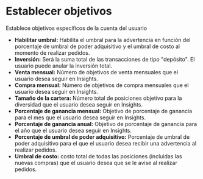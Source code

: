 # **Establecer objetivos**

Establece objetivos específicos de la cuenta del usuario

- **Habilitar umbral:** Habilita el umbral para la advertencia en función del porcentaje de umbral de poder adquisitivo y el umbral de costo al momento de realizar pedidos.
- **Inversión:** Será la suma total de las transacciones de tipo "depósito". El usuario puede anular la inversión total.
- **Venta mensual:** Número de objetivos de venta mensuales que el usuario desea seguir en Insights.
- **Compra mensual:** Número de objetivos de compra mensuales que el usuario desea seguir en Insights.
- **Tamaño de la cartera:** Número total de posiciones objetivo para la diversidad que el usuario desea seguir en Insights.
- **Porcentaje de ganancia mensual:** Objetivo de porcentaje de ganancia para el mes que el usuario desea seguir en Insights.
- **Porcentaje de ganancia anual:** Objetivo de porcentaje de ganancia para el año que el usuario desea seguir en Insights.
- **Porcentaje de umbral de poder adquisitivo:** Porcentaje de umbral de poder adquisitivo para el que el usuario desea recibir una advertencia al realizar pedidos.
- **Umbral de costo:** costo total de todas las posiciones (incluidas las nuevas compras) que el usuario desea que se le avise al realizar pedidos.

